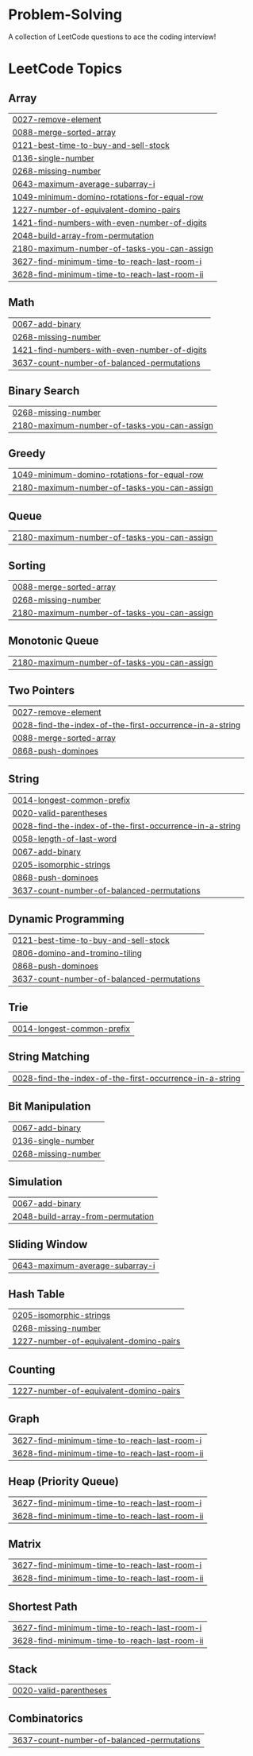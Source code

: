 # Problem-Solving
A collection of LeetCode questions to ace the coding interview! 

<!---LeetCode Topics Start-->
# LeetCode Topics
## Array
|  |
| ------- |
| [0027-remove-element](https://github.com/JV456/Problem-Solving/tree/master/0027-remove-element) |
| [0088-merge-sorted-array](https://github.com/JV456/Problem-Solving/tree/master/0088-merge-sorted-array) |
| [0121-best-time-to-buy-and-sell-stock](https://github.com/JV456/Problem-Solving/tree/master/0121-best-time-to-buy-and-sell-stock) |
| [0136-single-number](https://github.com/JV456/Problem-Solving/tree/master/0136-single-number) |
| [0268-missing-number](https://github.com/JV456/Problem-Solving/tree/master/0268-missing-number) |
| [0643-maximum-average-subarray-i](https://github.com/JV456/Problem-Solving/tree/master/0643-maximum-average-subarray-i) |
| [1049-minimum-domino-rotations-for-equal-row](https://github.com/JV456/Problem-Solving/tree/master/1049-minimum-domino-rotations-for-equal-row) |
| [1227-number-of-equivalent-domino-pairs](https://github.com/JV456/Problem-Solving/tree/master/1227-number-of-equivalent-domino-pairs) |
| [1421-find-numbers-with-even-number-of-digits](https://github.com/JV456/Problem-Solving/tree/master/1421-find-numbers-with-even-number-of-digits) |
| [2048-build-array-from-permutation](https://github.com/JV456/Problem-Solving/tree/master/2048-build-array-from-permutation) |
| [2180-maximum-number-of-tasks-you-can-assign](https://github.com/JV456/Problem-Solving/tree/master/2180-maximum-number-of-tasks-you-can-assign) |
| [3627-find-minimum-time-to-reach-last-room-i](https://github.com/JV456/Problem-Solving/tree/master/3627-find-minimum-time-to-reach-last-room-i) |
| [3628-find-minimum-time-to-reach-last-room-ii](https://github.com/JV456/Problem-Solving/tree/master/3628-find-minimum-time-to-reach-last-room-ii) |
## Math
|  |
| ------- |
| [0067-add-binary](https://github.com/JV456/Problem-Solving/tree/master/0067-add-binary) |
| [0268-missing-number](https://github.com/JV456/Problem-Solving/tree/master/0268-missing-number) |
| [1421-find-numbers-with-even-number-of-digits](https://github.com/JV456/Problem-Solving/tree/master/1421-find-numbers-with-even-number-of-digits) |
| [3637-count-number-of-balanced-permutations](https://github.com/JV456/Problem-Solving/tree/master/3637-count-number-of-balanced-permutations) |
## Binary Search
|  |
| ------- |
| [0268-missing-number](https://github.com/JV456/Problem-Solving/tree/master/0268-missing-number) |
| [2180-maximum-number-of-tasks-you-can-assign](https://github.com/JV456/Problem-Solving/tree/master/2180-maximum-number-of-tasks-you-can-assign) |
## Greedy
|  |
| ------- |
| [1049-minimum-domino-rotations-for-equal-row](https://github.com/JV456/Problem-Solving/tree/master/1049-minimum-domino-rotations-for-equal-row) |
| [2180-maximum-number-of-tasks-you-can-assign](https://github.com/JV456/Problem-Solving/tree/master/2180-maximum-number-of-tasks-you-can-assign) |
## Queue
|  |
| ------- |
| [2180-maximum-number-of-tasks-you-can-assign](https://github.com/JV456/Problem-Solving/tree/master/2180-maximum-number-of-tasks-you-can-assign) |
## Sorting
|  |
| ------- |
| [0088-merge-sorted-array](https://github.com/JV456/Problem-Solving/tree/master/0088-merge-sorted-array) |
| [0268-missing-number](https://github.com/JV456/Problem-Solving/tree/master/0268-missing-number) |
| [2180-maximum-number-of-tasks-you-can-assign](https://github.com/JV456/Problem-Solving/tree/master/2180-maximum-number-of-tasks-you-can-assign) |
## Monotonic Queue
|  |
| ------- |
| [2180-maximum-number-of-tasks-you-can-assign](https://github.com/JV456/Problem-Solving/tree/master/2180-maximum-number-of-tasks-you-can-assign) |
## Two Pointers
|  |
| ------- |
| [0027-remove-element](https://github.com/JV456/Problem-Solving/tree/master/0027-remove-element) |
| [0028-find-the-index-of-the-first-occurrence-in-a-string](https://github.com/JV456/Problem-Solving/tree/master/0028-find-the-index-of-the-first-occurrence-in-a-string) |
| [0088-merge-sorted-array](https://github.com/JV456/Problem-Solving/tree/master/0088-merge-sorted-array) |
| [0868-push-dominoes](https://github.com/JV456/Problem-Solving/tree/master/0868-push-dominoes) |
## String
|  |
| ------- |
| [0014-longest-common-prefix](https://github.com/JV456/Problem-Solving/tree/master/0014-longest-common-prefix) |
| [0020-valid-parentheses](https://github.com/JV456/Problem-Solving/tree/master/0020-valid-parentheses) |
| [0028-find-the-index-of-the-first-occurrence-in-a-string](https://github.com/JV456/Problem-Solving/tree/master/0028-find-the-index-of-the-first-occurrence-in-a-string) |
| [0058-length-of-last-word](https://github.com/JV456/Problem-Solving/tree/master/0058-length-of-last-word) |
| [0067-add-binary](https://github.com/JV456/Problem-Solving/tree/master/0067-add-binary) |
| [0205-isomorphic-strings](https://github.com/JV456/Problem-Solving/tree/master/0205-isomorphic-strings) |
| [0868-push-dominoes](https://github.com/JV456/Problem-Solving/tree/master/0868-push-dominoes) |
| [3637-count-number-of-balanced-permutations](https://github.com/JV456/Problem-Solving/tree/master/3637-count-number-of-balanced-permutations) |
## Dynamic Programming
|  |
| ------- |
| [0121-best-time-to-buy-and-sell-stock](https://github.com/JV456/Problem-Solving/tree/master/0121-best-time-to-buy-and-sell-stock) |
| [0806-domino-and-tromino-tiling](https://github.com/JV456/Problem-Solving/tree/master/0806-domino-and-tromino-tiling) |
| [0868-push-dominoes](https://github.com/JV456/Problem-Solving/tree/master/0868-push-dominoes) |
| [3637-count-number-of-balanced-permutations](https://github.com/JV456/Problem-Solving/tree/master/3637-count-number-of-balanced-permutations) |
## Trie
|  |
| ------- |
| [0014-longest-common-prefix](https://github.com/JV456/Problem-Solving/tree/master/0014-longest-common-prefix) |
## String Matching
|  |
| ------- |
| [0028-find-the-index-of-the-first-occurrence-in-a-string](https://github.com/JV456/Problem-Solving/tree/master/0028-find-the-index-of-the-first-occurrence-in-a-string) |
## Bit Manipulation
|  |
| ------- |
| [0067-add-binary](https://github.com/JV456/Problem-Solving/tree/master/0067-add-binary) |
| [0136-single-number](https://github.com/JV456/Problem-Solving/tree/master/0136-single-number) |
| [0268-missing-number](https://github.com/JV456/Problem-Solving/tree/master/0268-missing-number) |
## Simulation
|  |
| ------- |
| [0067-add-binary](https://github.com/JV456/Problem-Solving/tree/master/0067-add-binary) |
| [2048-build-array-from-permutation](https://github.com/JV456/Problem-Solving/tree/master/2048-build-array-from-permutation) |
## Sliding Window
|  |
| ------- |
| [0643-maximum-average-subarray-i](https://github.com/JV456/Problem-Solving/tree/master/0643-maximum-average-subarray-i) |
## Hash Table
|  |
| ------- |
| [0205-isomorphic-strings](https://github.com/JV456/Problem-Solving/tree/master/0205-isomorphic-strings) |
| [0268-missing-number](https://github.com/JV456/Problem-Solving/tree/master/0268-missing-number) |
| [1227-number-of-equivalent-domino-pairs](https://github.com/JV456/Problem-Solving/tree/master/1227-number-of-equivalent-domino-pairs) |
## Counting
|  |
| ------- |
| [1227-number-of-equivalent-domino-pairs](https://github.com/JV456/Problem-Solving/tree/master/1227-number-of-equivalent-domino-pairs) |
## Graph
|  |
| ------- |
| [3627-find-minimum-time-to-reach-last-room-i](https://github.com/JV456/Problem-Solving/tree/master/3627-find-minimum-time-to-reach-last-room-i) |
| [3628-find-minimum-time-to-reach-last-room-ii](https://github.com/JV456/Problem-Solving/tree/master/3628-find-minimum-time-to-reach-last-room-ii) |
## Heap (Priority Queue)
|  |
| ------- |
| [3627-find-minimum-time-to-reach-last-room-i](https://github.com/JV456/Problem-Solving/tree/master/3627-find-minimum-time-to-reach-last-room-i) |
| [3628-find-minimum-time-to-reach-last-room-ii](https://github.com/JV456/Problem-Solving/tree/master/3628-find-minimum-time-to-reach-last-room-ii) |
## Matrix
|  |
| ------- |
| [3627-find-minimum-time-to-reach-last-room-i](https://github.com/JV456/Problem-Solving/tree/master/3627-find-minimum-time-to-reach-last-room-i) |
| [3628-find-minimum-time-to-reach-last-room-ii](https://github.com/JV456/Problem-Solving/tree/master/3628-find-minimum-time-to-reach-last-room-ii) |
## Shortest Path
|  |
| ------- |
| [3627-find-minimum-time-to-reach-last-room-i](https://github.com/JV456/Problem-Solving/tree/master/3627-find-minimum-time-to-reach-last-room-i) |
| [3628-find-minimum-time-to-reach-last-room-ii](https://github.com/JV456/Problem-Solving/tree/master/3628-find-minimum-time-to-reach-last-room-ii) |
## Stack
|  |
| ------- |
| [0020-valid-parentheses](https://github.com/JV456/Problem-Solving/tree/master/0020-valid-parentheses) |
## Combinatorics
|  |
| ------- |
| [3637-count-number-of-balanced-permutations](https://github.com/JV456/Problem-Solving/tree/master/3637-count-number-of-balanced-permutations) |
<!---LeetCode Topics End-->